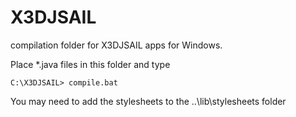# X3DJSAIL
compilation folder for X3DJSAIL apps for Windows.

Place *.java files in this folder and type

```
C:\X3DJSAIL> compile.bat
```

You may need to add the stylesheets to the ..\lib\stylesheets folder
